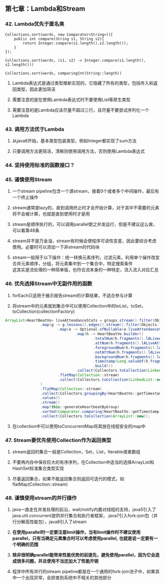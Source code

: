 ## 第七章：Lambda和Stream

### 42. Lambda优先于匿名类

```
Collections.sort(words, new Comparator<String>(){
    public int compare(String s1, String s2){
        return Integer.compare(s1.length(),s2.length());
    }
});

Collections.sort(words, (s1, s2) -> Integer.compare(s1.length(), s2.length()))

Collections.sort(words, comparingInt(String::length))
```

1. Lambda表达式是通过类型推断实现的，它隐藏了所有的类型，包括传入和返回类型，因此更加简洁

2. 需要注意的是在使用Lambda表达式时不要使用List等原生类型

3. 需要注意的是Lambda应该尽量不超过三行，且尽量不要尝试序列化一个Lambda

### 43. 调用方法优于Lambda
1. 从java8开始，基本类型包装类型，例如Integer都实现了sum方法

2. 只要调用方法更简洁，清晰则使用调用方法，否则使用Lambda表达式

### 44. 坚持使用标准的函数接口？

### 45. 谨慎使用Stream
1. 一个stream pipeline包含一个源stream，接着0个或者多个中间操作，最后有一个终止操作

2. stream通常是lazy的，直到调用终止时才会开始计算，对于其中不需要的元素将不会被计算，也就是直到使用时才是用

3. stream是顺序执行的，可以调用parallel使之并发运行，但是不建议这么做，可以看第48条

4. stream并不是万金油，stream有时候会使程序可读性变差，因此要综合考虑使用。必要时可以添加一下非stream的代码块

5. stream一般用于以下操作：统一转换元素序列，过滤元素，利用单个操作改变合并元素顺序，分组，将元素集中到一个集合中，特定搜索条件  
这其实是流处理的一种简单版，也符合流本身的一种特定，流入流入对应汇总

### 46. 优先选择Stream中无副作用的函数
1. forEach只适用于展示报告stream的计算结果，不适合参与计算

2. 将stream中的元素放到集合中可以使用Collection中的toList，toSet，toCollection(collectionFactory)
```java
ArrayList<HeartBeatVo> liveAttendanceStats = groups.stream().filter(Objects::nonNull)
                .map(g -> g.lessons().edges().stream().filter(Objects::nonNull)
                        .map(e -> Optional.ofNullable(e.liveAttendanceStats()).orElse(new LinkedList<>()).parallelStream().filter(Objects::nonNull)
                                .map(h -> HeartBeatVo.builder()
                                        .totalNum(h.fragments().lALiveAttendanceStat().totalNum())
                                        .attNum(h.fragments().lALiveAttendanceStat().attNum())
                                        .foregroundNum(h.fragments().lALiveAttendanceStat().foregroundNum())
                                        .notAttNum(h.fragments().lALiveAttendanceStat().notAttNum())
                                        .backgroundNum(h.fragments().lALiveAttendanceStat().backgroundNum())
                                        .timestamp(Long.valueOf(h.fragments().lALiveAttendanceStat().timestamp().toString()))
                                        .build())
                                .collect(Collectors.toCollection(LinkedList::new)))
                        .flatMap(Collection::stream)
                        .collect(Collectors.toCollection(LinkedList::new))
                )
                .flatMap(Collection::stream)
                .collect(Collectors.groupingBy(HeartBeatVo::getTimestamp))
                .values()
                .stream()
                .map(this::generateHeartbeatByGroup)
                .sorted(Comparator.comparing(HeartBeatVo::getTimestamp))
                .collect(Collectors.toCollection(ArrayList::new));
```

3. 在collection中可以使用toConcurrentMap将其放在线程安全的map中

### 47. Stream要优先使用Collection作为返回类型
1. stream返回的集合一般是Collection，Set，List，Iterable或者数组

2. 不要再内存中保存巨大的有序序列，在Collection中适当的选择ArrayList和HashSet标准集合类型实现

3. 尽量返回集合，如果不能返回集合则返回可迭代的模式，如flatMap(Collection::stream)

### 48. 谨慎使用stream的并行操作
1. java一直走在并发处理的前沿，wait/notify内置对线程的支持，java5引入了java.util.concurrent提供并行集合和执行者框架，
java7引入fork-join包（并行分解高性能包），java8引入了stream

2. **在使用parallel时一定要注意limit操作，当有limit操作时不建议使用parallel，只有当确定元素集合时可以考虑使用parallel,**
**也就是说一定要有一个明确的范围**

3. **除非很明确parallel能带来性能优势的前提先，避免使用parallel，因为它会造成很多问题，并且使用不当还加大了性能开销**

4. 程序中所有并行的stream pipeline都是在一个通用的fork-join池子中，如果其中一个出现异常，会损害到系统中不相关的其他部分